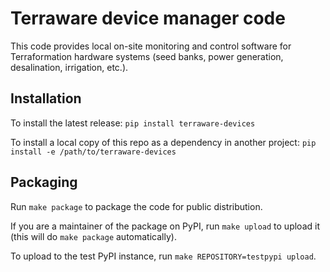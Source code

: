 # Terraware device manager code

This code provides local on-site monitoring and control software for Terraformation hardware systems (seed banks, power generation, desalination, irrigation, etc.).

## Installation

To install the latest release: `pip install terraware-devices`

To install a local copy of this repo as a dependency in another project: `pip install -e /path/to/terraware-devices`

## Packaging

Run `make package` to package the code for public distribution.

If you are a maintainer of the package on PyPI, run `make upload` to upload it (this will do `make package` automatically).

To upload to the test PyPI instance, run `make REPOSITORY=testpypi upload`.
